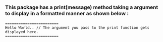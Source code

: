 ### This package has a **print(message)** method taking a argument to display in a formatted manner as shown below :

```
========================
Hello World.. // The argument you pass to the print function gets displayed here.
========================
```
